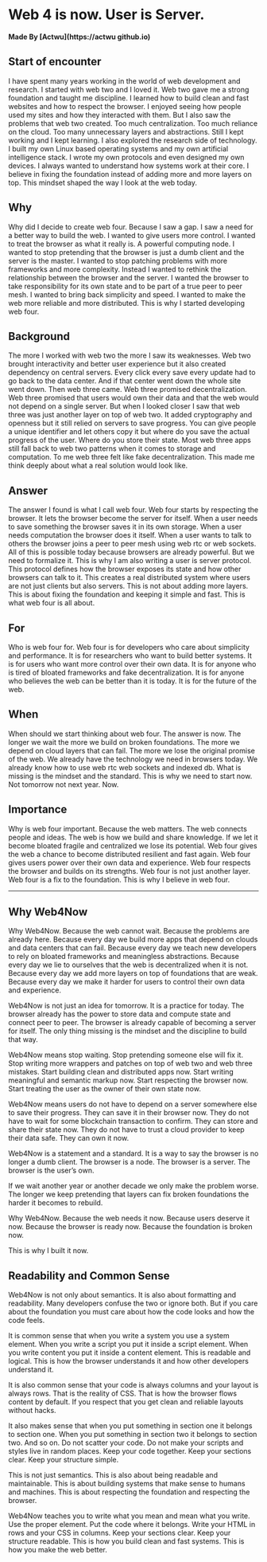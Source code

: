 <link rel="preload" as='style' href="https://actwu.github.io/md2.css"/>
<link rel="stylesheet" href="https://actwu.github.io/md2.css"/>
<script src="https://cdn.jsdelivr.net/gh/iselang/iselang.github.io@main/num.min.js"></script>
<script>
app('Blog-web4'); fav(3);
</script>

# Web 4 is now. User is Server.
**Made By [Actwu](https://actwu github.io)**

## Start of encounter

I have spent many years working in the world of web development and research. I started with web two and I loved it. Web two gave me a strong foundation and taught me discipline. I learned how to build clean and fast websites and how to respect the browser. I enjoyed seeing how people used my sites and how they interacted with them. But I also saw the problems that web two created. Too much centralization. Too much reliance on the cloud. Too many unnecessary layers and abstractions. Still I kept working and I kept learning. I also explored the research side of technology. I built my own Linux based operating systems and my own artificial intelligence stack. I wrote my own protocols and even designed my own devices. I always wanted to understand how systems work at their core. I believe in fixing the foundation instead of adding more and more layers on top. This mindset shaped the way I look at the web today.

## Why

Why did I decide to create web four. Because I saw a gap. I saw a need for a better way to build the web. I wanted to give users more control. I wanted to treat the browser as what it really is. A powerful computing node. I wanted to stop pretending that the browser is just a dumb client and the server is the master. I wanted to stop patching problems with more frameworks and more complexity. Instead I wanted to rethink the relationship between the browser and the server. I wanted the browser to take responsibility for its own state and to be part of a true peer to peer mesh. I wanted to bring back simplicity and speed. I wanted to make the web more reliable and more distributed. This is why I started developing web four.

## Background

The more I worked with web two the more I saw its weaknesses. Web two brought interactivity and better user experience but it also created dependency on central servers. Every click every save every update had to go back to the data center. And if that center went down the whole site went down. Then web three came. Web three promised decentralization. Web three promised that users would own their data and that the web would not depend on a single server. But when I looked closer I saw that web three was just another layer on top of web two. It added cryptography and openness but it still relied on servers to save progress. You can give people a unique identifier and let others copy it but where do you save the actual progress of the user. Where do you store their state. Most web three apps still fall back to web two patterns when it comes to storage and computation. To me web three felt like fake decentralization. This made me think deeply about what a real solution would look like.

## Answer

The answer I found is what I call web four. Web four starts by respecting the browser. It lets the browser become the server for itself. When a user needs to save something the browser saves it in its own storage. When a user needs computation the browser does it itself. When a user wants to talk to others the browser joins a peer to peer mesh using web rtc or web sockets. All of this is possible today because browsers are already powerful. But we need to formalize it. This is why I am also writing a user is server protocol. This protocol defines how the browser exposes its state and how other browsers can talk to it. This creates a real distributed system where users are not just clients but also servers. This is not about adding more layers. This is about fixing the foundation and keeping it simple and fast. This is what web four is all about.

## For

Who is web four for. Web four is for developers who care about simplicity and performance. It is for researchers who want to build better systems. It is for users who want more control over their own data. It is for anyone who is tired of bloated frameworks and fake decentralization. It is for anyone who believes the web can be better than it is today. It is for the future of the web.

## When

When should we start thinking about web four. The answer is now. The longer we wait the more we build on broken foundations. The more we depend on cloud layers that can fail. The more we lose the original promise of the web. We already have the technology we need in browsers today. We already know how to use web rtc web sockets and indexed db. What is missing is the mindset and the standard. This is why we need to start now. Not tomorrow not next year. Now.

## Importance

Why is web four important. Because the web matters. The web connects people and ideas. The web is how we build and share knowledge. If we let it become bloated fragile and centralized we lose its potential. Web four gives the web a chance to become distributed resilient and fast again. Web four gives users power over their own data and experience. Web four respects the browser and builds on its strengths. Web four is not just another layer. Web four is a fix to the foundation. This is why I believe in web four.

---

## Why Web4Now

Why Web4Now. Because the web cannot wait. Because the problems are already here. Because every day we build more apps that depend on clouds and data centers that can fail. Because every day we teach new developers to rely on bloated frameworks and meaningless abstractions. Because every day we lie to ourselves that the web is decentralized when it is not. Because every day we add more layers on top of foundations that are weak. Because every day we make it harder for users to control their own data and experience.

Web4Now is not just an idea for tomorrow. It is a practice for today. The browser already has the power to store data and compute state and connect peer to peer. The browser is already capable of becoming a server for itself. The only thing missing is the mindset and the discipline to build that way.

Web4Now means stop waiting. Stop pretending someone else will fix it. Stop writing more wrappers and patches on top of web two and web three mistakes. Start building clean and distributed apps now. Start writing meaningful and semantic markup now. Start respecting the browser now. Start treating the user as the owner of their own state now.

Web4Now means users do not have to depend on a server somewhere else to save their progress. They can save it in their browser now. They do not have to wait for some blockchain transaction to confirm. They can store and share their state now. They do not have to trust a cloud provider to keep their data safe. They can own it now.

Web4Now is a statement and a standard. It is a way to say the browser is no longer a dumb client. The browser is a node. The browser is a server. The browser is the user’s own.

If we wait another year or another decade we only make the problem worse. The longer we keep pretending that layers can fix broken foundations the harder it becomes to rebuild.

Why Web4Now. Because the web needs it now. Because users deserve it now. Because the browser is ready now. Because the foundation is broken now.

This is why I built it now.

## Readability and Common Sense

Web4Now is not only about semantics. It is also about formatting and readability. Many developers confuse the two or ignore both. But if you care about the foundation you must care about how the code looks and how the code feels.

It is common sense that when you write a system you use a system element. When you write a script you put it inside a script element. When you write content you put it inside a content element. This is readable and logical. This is how the browser understands it and how other developers understand it.

It is also common sense that your code is always columns and your layout is always rows. That is the reality of CSS. That is how the browser flows content by default. If you respect that you get clean and reliable layouts without hacks.

It also makes sense that when you put something in section one it belongs to section one. When you put something in section two it belongs to section two. And so on. Do not scatter your code. Do not make your scripts and styles live in random places. Keep your code together. Keep your sections clear. Keep your structure simple.

This is not just semantics. This is also about being readable and maintainable. This is about building systems that make sense to humans and machines. This is about respecting the foundation and respecting the browser.

Web4Now teaches you to write what you mean and mean what you write. Use the proper element. Put the code where it belongs. Write your HTML in rows and your CSS in columns. Keep your sections clear. Keep your structure readable. This is how you build clean and fast systems. This is how you make the web better.

